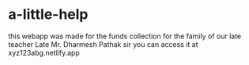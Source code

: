 # a-little-help
this webapp was made for the funds collection for the family of our late teacher Late Mr. Dharmesh Pathak sir 
you can access it at xyz123abg.netlify.app

